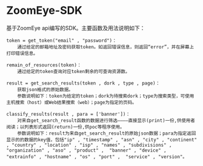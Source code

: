 # ZoomEye-SDK

基于ZoomEye api编写的SDK。主要函数及用法说明如下：

    token = get_token("email" , "password")：
        通过给定的邮箱地址及密码获取token。如返回错误信息，则返回“error”，并在屏幕上打印错误信息。
    
    remain_of_resources(token)：
        通过给定的token查询对应token剩余的可查询资源数。
    
    result = get_search_results(token , dork , type , page)：
        获取json格式的原始数据。
        参数说明如下：token为给定的token；dork为待搜索dork；type为搜索类型，可使用主机搜索（host）或Web结果搜索（web）；page为指定的页码。
    
    classify_results(result , para = ['banner'])：
        对来自get_search_result函数的数据进行筛选————直接显示(print)一份,供使用者阅读；以列表形式返回(return)一份,供poc等程序使用。
        参数说明如下：result为来自get_search_result的原始json数据；para为指定返回显示的的数据的key值，包括"ip" , "timestamp" , "asn" , "city" , "continent" , "country" , "location" , "isp" , "names" , "subdivisions" , "organization" , "aso" , "product" ,  "banner" , "device" , "extrainfo" , "hostname" , "os" , "port" ,  "service" , "version"。 
